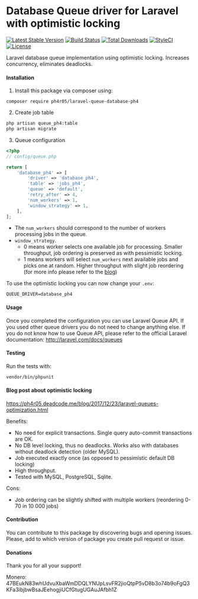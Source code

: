 Database Queue driver for Laravel with optimistic locking
=========================================================
[![Latest Stable Version](https://poser.pugx.org/ph4r05/laravel-queue-database-ph4/v/stable?format=flat-square)](https://packagist.org/packages/ph4r05/laravel-queue-database-ph4)
[![Build Status](https://img.shields.io/travis/ph4r05/laravel-queue-database-ph4.svg?style=flat-square)](https://travis-ci.org/ph4r05/laravel-queue-database-ph4)
[![Total Downloads](https://poser.pugx.org/ph4r05/laravel-queue-database-ph4/downloads?format=flat-square)](https://packagist.org/packages/ph4r05/laravel-queue-database-ph4)
[![StyleCI](https://styleci.io/repos/115196581/shield)](https://styleci.io/repos/115196581)
[![License](https://poser.pugx.org/ph4r05/laravel-queue-database-ph4/license?format=flat-square)](https://packagist.org/packages/ph4r05/laravel-queue-database-ph4)

Laravel database queue implementation using optimistic locking.
Increases concurrency, eliminates deadlocks. 

#### Installation

1. Install this package via composer using:

```
composer require ph4r05/laravel-queue-database-ph4
```

2. Create job table

```bash
php artisan queue_ph4:table
php artisan migrate
```

3. Queue configuration

```php
<?php
// config/queue.php

return [
    'database_ph4' => [
        'driver' => 'database_ph4',
        'table' => 'jobs_ph4',
        'queue' => 'default',
        'retry_after' => 4,
        'num_workers' => 1,
        'window_strategy' => 1,
    ],
];
```

- The `num_workers` should correspond to the number of workers processing jobs in the queue.
- `window_strategy`. 
  - 0 means worker selects one available job for processing. 
  Smaller throughput, job ordering is preserved as with pessimistic locking.
  - 1 means workers will select `num_workers` next available jobs and picks one at random.
  Higher throughput with slight job reordering (for more info please refer to the [blog])


To use the optimistic locking you can now change your `.env`:

```
QUEUE_DRIVER=database_ph4
```

#### Usage

Once you completed the configuration you can use Laravel Queue API. If you used other queue drivers you do not need to change anything else. If you do not know how to use Queue API, please refer to the official Laravel documentation: http://laravel.com/docs/queues

#### Testing

Run the tests with:

``` bash
vendor/bin/phpunit
```

#### Blog post about optimistic locking

https://ph4r05.deadcode.me/blog/2017/12/23/laravel-queues-optimization.html

Benefits:

 - No need for explicit transactions. Single query auto-commit transactions are OK.
 - No DB level locking, thus no deadlocks. Works also with databases without deadlock detection (older MySQL).
 - Job executed exactly once (as opposed to pessimistic default DB locking)
 - High throughput.
 - Tested with MySQL, PostgreSQL, Sqlite.
 
Cons:
 - Job ordering can be slightly shifted with multiple workers (reordering 0-70 in 10 000 jobs)

#### Contribution

You can contribute to this package by discovering bugs and opening issues. Please, add to which version of package you create pull request or issue. 


#### Donations

Thank you for all your support!

Monero:
47BEukN83whUdvuXbaWmDDQLYNUpLsvFR2jioQtpP5vD8b3o74b9oFgQ3KFa3ibjbwBsaJEehogjiUCfGtugUGAuJAfbh1Z

[blog]: https://ph4r05.deadcode.me/blog/2017/12/23/laravel-queues-optimization.html
